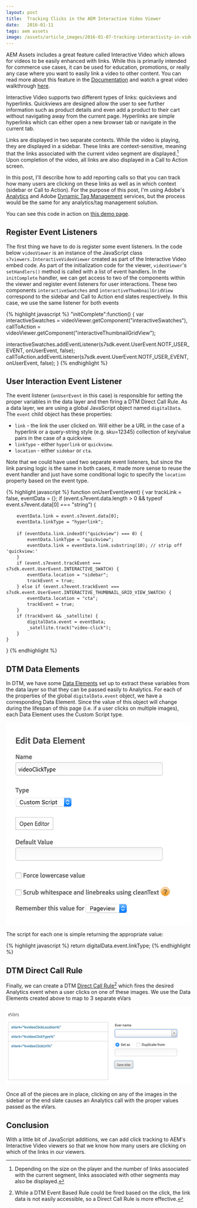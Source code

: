 ```yaml
---
layout: post
title:  Tracking Clicks in the AEM Interactive Video Viewer
date:   2016-01-11
tags: aem assets
image: /assets/article_images/2016-01-07-tracking-interactivity-in-video-player/screenshot.png
---
```


AEM Assets includes a great feature called Interactive Video which allows for videos to be easily enhanced with links. While this is primarily intended for commerce use cases, it can be used for education, promotions, or really any case where you want to easily link a video to other content. You can read more about this feature in the [Documentation](https://docs.adobe.com/docs/en/aod/overview/working-with-assets/dynamic-media/interactive-videos.html) and watch a great video walkthrough [here](https://outv.omniture.com?v=s4NHQ2dzqd7hIqWjeG2sIdyNWsTWyupA).

Interactive Video supports two different types of links: quickviews and hyperlinks. Quickviews are designed allow the user to see further information such as product details and even add a product to their cart without navigating away from the current page. Hyperlinks are simple hyperlinks which can either open a new browser tab or navigate in the current tab.

Links are displayed in two separate contexts. While the video is playing, they are displayed in a sidebar. These links are context-sensitive, meaning that the links associated with the current video segment are displayed.[^1] Upon completion of the video, all links are also displayed in a Call to Action screen.

In this post, I'll describe how to add reporting calls so that you can track how many users are clicking on these links as well as in which context (sidebar or Call to Action). For the purpose of this post, I'm using Adobe's [Analytics](http://www.adobe.com/marketing-cloud/web-analytics.html) and Adobe [Dynamic Tag Management](http://www.adobe.com/solutions/digital-marketing/dynamic-tag-management.html) services, but the process would be the same for any analytics/tag management solution.

You can see this code in action on [this demo page](/demos/interactive-video.html).

## Register Event Listeners

The first thing we have to do is register some event listeners. In the code below `videoViewer` is an instance of the JavaScript class `s7viewers.InteractiveVideoViewer` created as part of the Interactive Video embed code. As part of the initialization code for the viewer, `videoViewer`'s `setHandlers()` method is called with a list of event handlers. In the `initComplete` handler, we can get access to two of the components within the viewer and register event listeners for user interactions. These two components `interactiveSwatches` and `interactiveThumbnailGridView` correspond to the sidebar and Call to Action end slates respectively. In this case, we use the same listener for both events

{% highlight javascript %}
"initComplete":function() { 
  var interactiveSwatches = videoViewer.getComponent("interactiveSwatches"),
      callToAction = videoViewer.getComponent("interactiveThumbnailGridView"); 

  interactiveSwatches.addEventListener(s7sdk.event.UserEvent.NOTF_USER_EVENT, onUserEvent, false);
  callToAction.addEventListener(s7sdk.event.UserEvent.NOTF_USER_EVENT, onUserEvent, false);
}
{% endhighlight %}

## User Interaction Event Listener

The event listener (`onUserEvent` in this case) is responsible for setting the proper variables in the data layer and then firing a DTM Direct Call Rule. As a data layer, we are using a global JavaScript object named `digitalData`. The `event` child object has these properties:

* `link` - the link the user clicked on. Will either be a URL in the case of a hyperlink or a query-string style (e.g. sku=12345) collection of key/value pairs in the case of a quickview.
* `linkType` - either `hyperlink` or `quickview`.
* `location` - either `sidebar` or `cta`.

Note that we could have used two separate event listeners, but since the link parsing logic is the same in both cases, it made more sense to reuse the event handler and just have some conditional logic to specify the `location` property based on the event type.

{% highlight javascript %}
function onUserEvent(event) {
    var trackLink = false,
        eventData = {};
    if (event.s7event.data.length > 0 &&
        typeof event.s7event.data[0] === "string") {

        eventData.link = event.s7event.data[0];
        eventData.linkType = "hyperlink";

        if (eventData.link.indexOf("quickview") === 0) {
            eventData.linkType = "quickview";
            eventData.link = eventData.link.substring(10); // strip off 'quickview:'
        }
        if (event.s7event.trackEvent === s7sdk.event.UserEvent.INTERACTIVE_SWATCH) {
            eventData.location = "sidebar";
            trackEvent = true;
        } else if (event.s7event.trackEvent === s7sdk.event.UserEvent.INTERACTIVE_THUMBNAIL_GRID_VIEW_SWATCH) {
            eventData.location = "cta";
            trackEvent = true;
        }
        if (trackEvent && _satellite) {
            digitalData.event = eventData;
            _satellite.track("video-click");            
        }
    }
}
{% endhighlight %}

## DTM Data Elements

In DTM, we have some [Data Elements](http://blogs.adobe.com/digitalmarketing/analytics/getting-started-dtm-data-elements/) set up to extract these variables from the data layer so that they can be passed easily to Analytics. For each of the properties of the global `digitalData.event` object, we have a corresponding Data Element. Since the value of this object will change during the lifespan of this page (i.e. if a user clicks on multiple images), each Data Element uses the Custom Script type.

![DTM Data Element](/assets/article_images/2016-01-07-tracking-interactivity-in-video-player/data-element.png)

The script for each one is simple returning the appropriate value:

{% highlight javascript %}
return digitalData.event.linkType;
{% endhighlight %}

## DTM Direct Call Rule

Finally, we can create a DTM [Direct Call Rule](http://webanalyticsfordevelopers.com/2015/11/03/direct-call-rules-what-are-they-good-for/)[^2] which fires the desired Analytics event when a user clicks on one of these images. We use the Data Elements created above to map to 3 separate eVars 

![DTM Data Element](/assets/article_images/2016-01-07-tracking-interactivity-in-video-player/evars.png)

Once all of the pieces are in place, clicking on any of the images in the sidebar or the end slate causes an Analytics call with the proper values passed as the eVars.

## Conclusion

With a little bit of JavaScript additions, we can add click tracking to AEM's Interactive Video viewers so that we know how many users are clicking on which of the links in our viewers.

[^1]: Depending on the size on the player and the number of links associated with the current segment, links associated with other segments may also be displayed.
[^2]: While a DTM Event Based Rule could be fired based on the click, the link data is not easily accessible, so a Direct Call Rule is more effective.